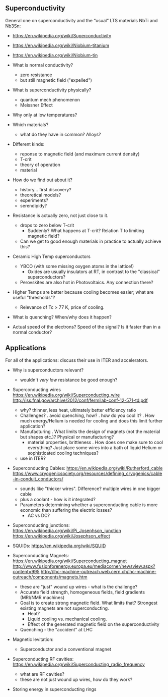 Superconductivity
------------------------------------------------

General one on superconductivity and the “usual” LTS materials NbTi and Nb3Sn:
* https://en.wikipedia.org/wiki/Superconductivity
* https://en.wikipedia.org/wiki/Niobium-titanium
* https://en.wikipedia.org/wiki/Niobium-tin


* What is normal conductivity?
  - zero resistance
  - but still magnetic field ("expelled")
* What is superconductivity physically?
  - quantum mech phenomenon
  - Meissner Effect
* Why only at low temperatures?
* Which materials? 
  - what do they have in common? Alloys?
* Different kinds:
  - reponse to magnetic field (and maximum current density)
  - T-crit
  - theory of operation
  - material
* How do we find out about it?
  - history... first discovery?
  - theoretical models?
  - experiments?
  - serendipidy?
* Resistance is actually zero, not just close to it.
  - drops to zero below T-crit
    - Suddenly? What happens at T-crit? Relation T to limiting magnetic field?
  - Can we get to good enough materials in practice to actually achieve this?
* Ceramic High Temp superconductors
  - YBCO (with some missing oxygen atoms in the lattice!)
    - Oxides are usually insulators at RT, in contrast to the "classical" superconductors?
  - Perovskites are also hot in Photovoltaics. Any connection there?
* Higher Temps are better because cooling becomes easier;
  what are useful "thresholds"?
  - Relevance of Tc > 77 K, price of cooling.
* What is quenching? When/why does it happen?
* Actual speed of the electrons? Speed of the signal? Is it faster than in a normal conductor?

Applications
---------------------------------------------------
For all of the applications: discuss their use in ITER and accelerators.

* Why is superconductors relevant?
  - wouldn't *very low* resistance be good enough?

* Superconducting wires
    https://en.wikipedia.org/wiki/Superconducting_wire
    http://lss.fnal.gov/archive/2012/conf/fermilab-conf-12-571-td.pdf
  - why? thinner, less heat, ultimately better efficiency ratio
  - Challenges?
    . avoid quenching, how?
    . how do you cool it?
    . How much energy/Helium is needed for cooling and does this limit further application?
  - Manufacturing
    . What limits the design of magnets (not the material but shapes etc.)? Physical or manufacturing? 
       - material properties, brittleness
    . How does one make sure to cool everything? Just place some wires into a bath of liquid Helium or sophisticated cooling techniques?
  - use in ITER?

* Superconducting Cables:
    https://en.wikipedia.org/wiki/Rutherford_cable
    https://www.cryogenicsociety.org/resources/defining_cryogenics/cable-in-conduit_conductors/
  - sounds like "thicker wires". Difference? 
    multiple wires in one bigger cable
  - plus a coolant - how is it integrated?
  - Parameters determining whether a superconducting cable is more economic than suffering the electric losses?
     - AC vs DC?

* Superconducting junctions:
   https://en.wikipedia.org/wiki/Pi_Josephson_junction
   https://en.wikipedia.org/wiki/Josephson_effect
   
* SQUIDs:
    https://en.wikipedia.org/wiki/SQUID
    
* Superconducting Magnets:
    https://en.wikipedia.org/wiki/Superconducting_magnet
    http://www.fusionforenergy.europa.eu/mediacorner/newsview.aspx?content=995
    http://lhc-machine-outreach.web.cern.ch/lhc-machine-outreach/components/magnets.htm
  - these are "just" wound up wires - what is the challenge?
  - Accurate field strength, homogeneous fields, field gradients (MRI/NMR machines)
  - Goal is to create strong magnetic field. What limits that? Strongest existing magnets are not superconducting.
    - Heat?
    - Liquid cooling vs. mechanical cooling.
    - Effect of the generated magnetic field on the superconductivity
  - Quenching - the "accident" at LHC
  
* Magnetic levitation:
  - Superconductor and a conventional magnet
  
* Superconducting RF cavities:
    https://en.wikipedia.org/wiki/Superconducting_radio_frequency
  - what are RF cavities?
  - these are not just wound up wires, how do they work?
 
 * Storing energy in superconducting rings

